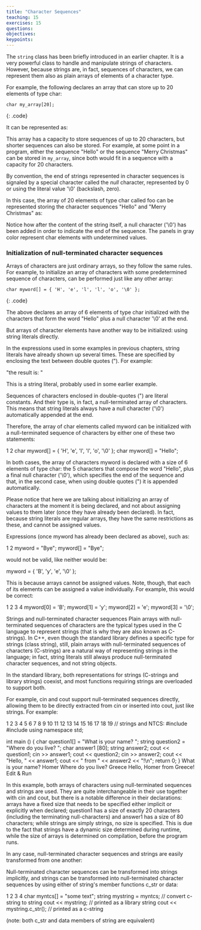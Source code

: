 ```yaml
---
title: "Character Sequences"
teaching: 15
exercises: 15
questions:
objectives:
keypoints:
---
```

The `string` class has been briefly introduced in an earlier chapter. It is a very powerful class to handle and manipulate strings of 
characters. However, because strings are, in fact, sequences of characters, we can represent them also as plain arrays of elements of a 
character type.

For example, the following declares an array that can store up to 20 elements of type char:

~~~
char my_array[20];
~~~
{: .code}

It can be represented as:

 
This array has a capacity to store sequences of up to 20 characters, but shorter sequences can also be stored. For example, at some point in 
a program, either the sequence "Hello" or the sequence "Merry Christmas" can be 
stored in `my_array`, since both would fit in a sequence with a capacity for 20 characters.

By convention, the end of strings represented in character sequences is signaled by a special character called the *null* character, represented
by 0 or using the literal value '\0' (backslash, zero).

In this case, the array of 20 elements of type char called foo can be represented storing the character sequences "Hello" and "Merry Christmas" 
as:

 
Notice how after the content of the string itself, a null character ('\0') has been added in order to indicate the end of the sequence. The panels in gray color represent char elements with undetermined values.

### Initialization of null-terminated character sequences

Arrays of characters are just ordinary arrays, so they follow the same rules. For example, to initialize an array of characters with some 
predetermined sequence of characters, can be performed just like any other array: 

~~~
char myword[] = { 'H', 'e', 'l', 'l', 'o', '\0' }; 
~~~
{: .code}

The above declares an array of 6 elements of type char initialized with the characters that form the word "Hello" plus a null character '\0' at the end.

But arrays of character elements have another way to be initialized: using string literals directly.

In the expressions used in some examples in previous chapters, string literals have already shown up several times. These are specified by enclosing the text between double quotes ("). For example:

 
"the result is: "


This is a string literal, probably used in some earlier example.

Sequences of characters enclosed in double-quotes (") are literal constants. And their type is, in fact, a null-terminated array of characters. This means that string literals always have a null character ('\0') automatically appended at the end.

Therefore, the array of char elements called myword can be initialized with a null-terminated sequence of characters by either one of these two statements:

1
2
char myword[] = { 'H', 'e', 'l', 'l', 'o', '\0' };
char myword[] = "Hello"; 


In both cases, the array of characters myword is declared with a size of 6 elements of type char: the 5 characters that compose the word "Hello", plus a final null character ('\0'), which specifies the end of the sequence and that, in the second case, when using double quotes (") it is appended automatically.

Please notice that here we are talking about initializing an array of characters at the moment it is being declared, and not about assigning values to them later (once they have already been declared). In fact, because string literals are regular arrays, they have the same restrictions as these, and cannot be assigned values.

Expressions (once myword has already been declared as above), such as:

1
2
myword = "Bye";
myword[] = "Bye"; 


would not be valid, like neither would be:

 
myword = { 'B', 'y', 'e', '\0' };


This is because arrays cannot be assigned values. Note, though, that each of its elements can be assigned a value individually. For example, this would be correct:

1
2
3
4
myword[0] = 'B';
myword[1] = 'y';
myword[2] = 'e';
myword[3] = '\0';


Strings and null-terminated character sequences
Plain arrays with null-terminated sequences of characters are the typical types used in the C language to represent strings (that is why they are also known as C-strings). In C++, even though the standard library defines a specific type for strings (class string), still, plain arrays with null-terminated sequences of characters (C-strings) are a natural way of representing strings in the language; in fact, string literals still always produce null-terminated character sequences, and not string objects.

In the standard library, both representations for strings (C-strings and library strings) coexist, and most functions requiring strings are overloaded to support both.

For example, cin and cout support null-terminated sequences directly, allowing them to be directly extracted from cin or inserted into cout, just like strings. For example:

1
2
3
4
5
6
7
8
9
10
11
12
13
14
15
16
17
18
19
// strings and NTCS:
#include <iostream>
#include <string>
using namespace std;

int main ()
{
  char question1[] = "What is your name? ";
  string question2 = "Where do you live? ";
  char answer1 [80];
  string answer2;
  cout << question1;
  cin >> answer1;
  cout << question2;
  cin >> answer2;
  cout << "Hello, " << answer1;
  cout << " from " << answer2 << "!\n";
  return 0;
}
What is your name? Homer
Where do you live? Greece
Hello, Homer from Greece!
Edit & Run


In this example, both arrays of characters using null-terminated sequences and strings are used. They are quite interchangeable in their use together with cin and cout, but there is a notable difference in their declarations: arrays have a fixed size that needs to be specified either implicit or explicitly when declared; question1 has a size of exactly 20 characters (including the terminating null-characters) and answer1 has a size of 80 characters; while strings are simply strings, no size is specified. This is due to the fact that strings have a dynamic size determined during runtime, while the size of arrays is determined on compilation, before the program runs.

In any case, null-terminated character sequences and strings are easily transformed from one another:

Null-terminated character sequences can be transformed into strings implicitly, and strings can be transformed into null-terminated character sequences by using either of string's member functions c_str or data:

1
2
3
4
char myntcs[] = "some text";
string mystring = myntcs;  // convert c-string to string
cout << mystring;          // printed as a library string
cout << mystring.c_str();  // printed as a c-string 


(note: both c_str and data members of string are equivalent)
